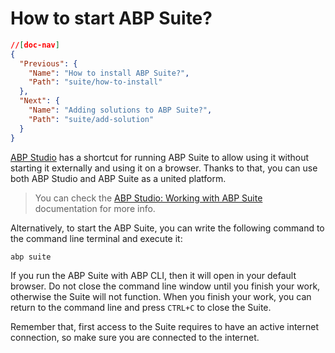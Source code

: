# How to start ABP Suite?

````json
//[doc-nav]
{
  "Previous": {
    "Name": "How to install ABP Suite?",
    "Path": "suite/how-to-install"
  },
  "Next": {
    "Name": "Adding solutions to ABP Suite?",
    "Path": "suite/add-solution"
  }
}
````

[ABP Studio](../studio/index.md) has a shortcut for running ABP Suite to allow using it without starting it externally and using it on a browser. Thanks to that, you can use both ABP Studio and ABP Suite as a united platform. 

> You can check the [ABP Studio: Working with ABP Suite](../studio/working-with-suite.md) documentation for more info.

Alternatively, to start the ABP Suite, you can write the following command to the command line terminal and execute it:

```bash
abp suite
```

If you run the ABP Suite with ABP CLI, then it will open in your default browser. Do not close the command line window until you finish your work, otherwise the Suite will not function. When you finish your work, you can return to the command line and press `CTRL+C` to close the Suite.

Remember that, first access to the Suite requires to have an active internet connection, so make sure you are connected to the internet. 